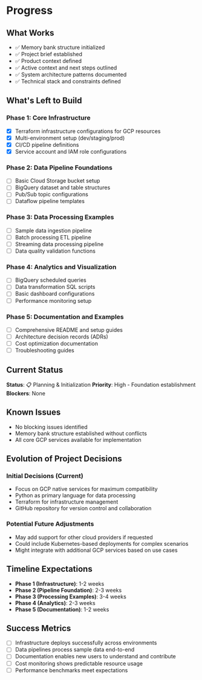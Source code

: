 # Progress

## What Works

- ✅ Memory bank structure initialized
- ✅ Project brief established
- ✅ Product context defined
- ✅ Active context and next steps outlined
- ✅ System architecture patterns documented
- ✅ Technical stack and constraints defined

## What's Left to Build

### Phase 1: Core Infrastructure

- [x] Terraform infrastructure configurations for GCP resources
- [x] Multi-environment setup (dev/staging/prod)
- [x] CI/CD pipeline definitions
- [x] Service account and IAM role configurations

### Phase 2: Data Pipeline Foundations

- [ ] Basic Cloud Storage bucket setup
- [ ] BigQuery dataset and table structures
- [ ] Pub/Sub topic configurations
- [ ] Dataflow pipeline templates

### Phase 3: Data Processing Examples

- [ ] Sample data ingestion pipeline
- [ ] Batch processing ETL pipeline
- [ ] Streaming data processing pipeline
- [ ] Data quality validation functions

### Phase 4: Analytics and Visualization

- [ ] BigQuery scheduled queries
- [ ] Data transformation SQL scripts
- [ ] Basic dashboard configurations
- [ ] Performance monitoring setup

### Phase 5: Documentation and Examples

- [ ] Comprehensive README and setup guides
- [ ] Architecture decision records (ADRs)
- [ ] Cost optimization documentation
- [ ] Troubleshooting guides

## Current Status

**Status**: 📋 Planning & Initialization
**Priority**: High - Foundation establishment
**Blockers**: None

## Known Issues

- No blocking issues identified
- Memory bank structure established without conflicts
- All core GCP services available for implementation

## Evolution of Project Decisions

### Initial Decisions (Current)

- Focus on GCP native services for maximum compatibility
- Python as primary language for data processing
- Terraform for infrastructure management
- GitHub repository for version control and collaboration

### Potential Future Adjustments

- May add support for other cloud providers if requested
- Could include Kubernetes-based deployments for complex scenarios
- Might integrate with additional GCP services based on use cases

## Timeline Expectations

- **Phase 1 (Infrastructure)**: 1-2 weeks
- **Phase 2 (Pipeline Foundation)**: 2-3 weeks
- **Phase 3 (Processing Examples)**: 3-4 weeks
- **Phase 4 (Analytics)**: 2-3 weeks
- **Phase 5 (Documentation)**: 1-2 weeks

## Success Metrics

- [ ] Infrastructure deploys successfully across environments
- [ ] Data pipelines process sample data end-to-end
- [ ] Documentation enables new users to understand and contribute
- [ ] Cost monitoring shows predictable resource usage
- [ ] Performance benchmarks meet expectations
